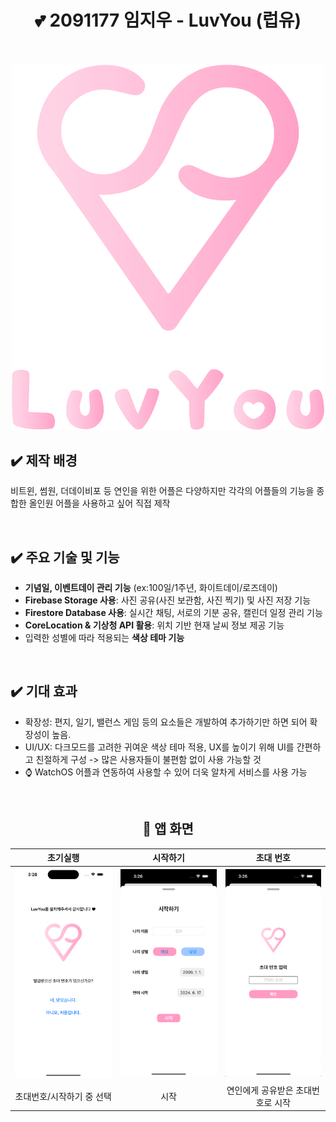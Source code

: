 <div align = "center">

# 💕 2091177 임지우 - **LuvYou** (럽유)

<br/>
<br/>

<img src = "https://github.com/hey-juicy0/LuvYou/blob/main/LuvYou/Images/logo.png" width = "500"/>


</div>




## ✔️ 제작 배경
비트윈, 썸원, 더데이비포 등 연인을 위한 어플은 다양하지만 각각의 어플들의 기능을 종합한 올인원 어플을 사용하고 싶어 직접 제작

<br>

## ✔️ 주요 기술 및 기능
- **기념일, 이벤트데이 관리 기능** (ex:100일/1주년, 화이트데이/로즈데이)
- **Firebase Storage 사용**: 사진 공유(사진 보관함, 사진 찍기) 및 사진 저장 기능
- **Firestore Database 사용**: 실시간 채팅, 서로의 기분 공유, 캘린더 일정 관리 기능
- **CoreLocation & 기상청 API 활용**: 위치 기반 현재 날씨 정보 제공 기능
- 입력한 성별에 따라 적용되는 **색상 테마 기능**

<br>

## ✔️ 기대 효과
- 확장성: 편지, 일기, 밸런스 게임 등의 요소들은 개발하여 추가하기만 하면 되어 확장성이 높음.
- UI/UX: 다크모드를 고려한 귀여운 색상 테마 적용, UX를 높이기 위해 UI를 간편하고 친절하게 구성  -> 많은 사용자들이 불편함 없이 사용 가능할 것
- ⌚️ WatchOS 어플과 연동하여 사용할 수 있어 더욱 알차게 서비스를 사용 가능

<br>

<div align = "center">
  
## 📸 앱 화면
  
| 초기실행 | 시작하기 | 초대 번호|
|:-:|:-:|:-:|
| <img src = "https://github.com/hey-juicy0/LuvYou/blob/main/LuvYou/Images/install.png" width = "250"/> | <img src = "https://github.com/hey-juicy0/LuvYou/blob/main/LuvYou/Images/start.png" width = "250"/> | <img src = "https://github.com/hey-juicy0/LuvYou/blob/main/LuvYou/Images/join.png" width = "250"/> |
| 초대번호/시작하기 중 선택 | 시작 | 연인에게 공유받은 초대번호로 시작|

<br>   
</div>
